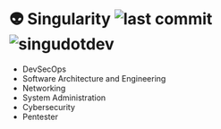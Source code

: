 # 👽 Singularity ![last commit](https://img.shields.io/github/last-commit/singudotdev/singudotdev.github.io) <img src="https://img.shields.io/badge/Singu-DEV-green" alt="singudotdev" />

- DevSecOps
- Software Architecture and Engineering
- Networking
- System Administration
- Cybersecurity
- Pentester
